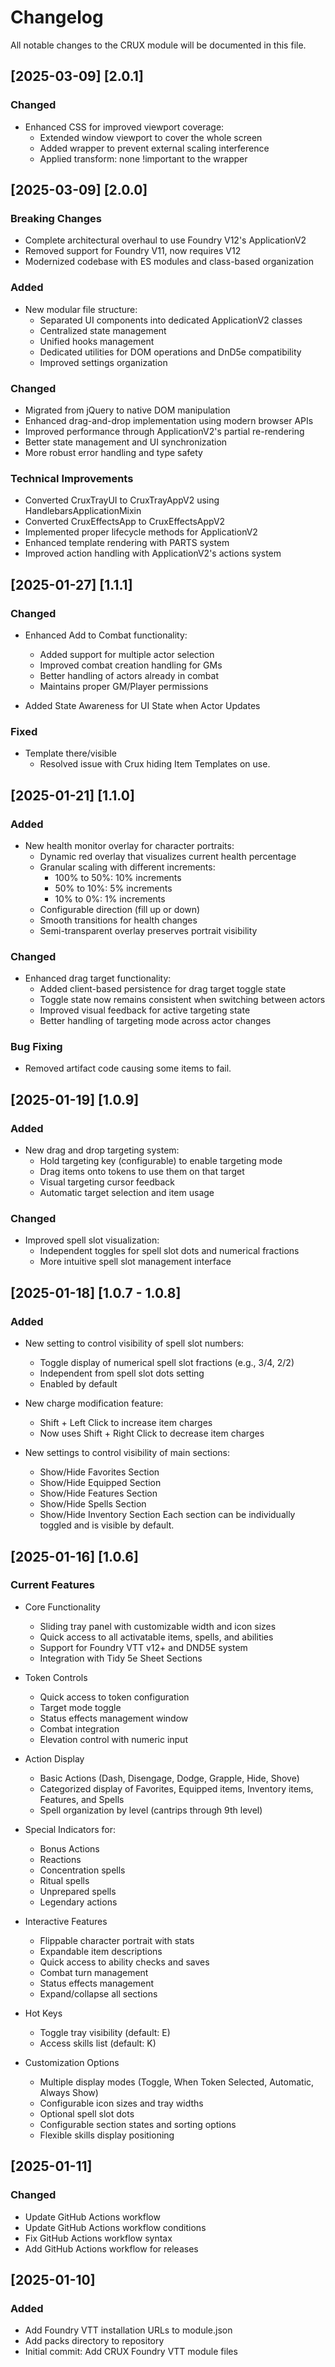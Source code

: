 # Changelog

All notable changes to the CRUX module will be documented in this file.

## [2025-03-09] [2.0.1]

### Changed
- Enhanced CSS for improved viewport coverage:
  - Extended window viewport to cover the whole screen
  - Added wrapper to prevent external scaling interference
  - Applied transform: none !important to the wrapper

## [2025-03-09] [2.0.0]

### Breaking Changes
- Complete architectural overhaul to use Foundry V12's ApplicationV2
- Removed support for Foundry V11, now requires V12
- Modernized codebase with ES modules and class-based organization

### Added
- New modular file structure:
  - Separated UI components into dedicated ApplicationV2 classes
  - Centralized state management
  - Unified hooks management
  - Dedicated utilities for DOM operations and DnD5e compatibility
  - Improved settings organization

### Changed
- Migrated from jQuery to native DOM manipulation
- Enhanced drag-and-drop implementation using modern browser APIs
- Improved performance through ApplicationV2's partial re-rendering
- Better state management and UI synchronization
- More robust error handling and type safety

### Technical Improvements
- Converted CruxTrayUI to CruxTrayAppV2 using HandlebarsApplicationMixin
- Converted CruxEffectsApp to CruxEffectsAppV2
- Implemented proper lifecycle methods for ApplicationV2
- Enhanced template rendering with PARTS system
- Improved action handling with ApplicationV2's actions system

## [2025-01-27] [1.1.1]

### Changed
- Enhanced Add to Combat functionality:
  - Added support for multiple actor selection
  - Improved combat creation handling for GMs
  - Better handling of actors already in combat
  - Maintains proper GM/Player permissions

- Added State Awareness for UI State when Actor Updates

### Fixed
- Template there/visible
  - Resolved issue with Crux hiding Item Templates on use.


## [2025-01-21] [1.1.0]

### Added
- New health monitor overlay for character portraits:
  - Dynamic red overlay that visualizes current health percentage
  - Granular scaling with different increments:
    * 100% to 50%: 10% increments
    * 50% to 10%: 5% increments
    * 10% to 0%: 1% increments
  - Configurable direction (fill up or down)
  - Smooth transitions for health changes
  - Semi-transparent overlay preserves portrait visibility

### Changed
- Enhanced drag target functionality:
  - Added client-based persistence for drag target toggle state
  - Toggle state now remains consistent when switching between actors
  - Improved visual feedback for active targeting state
  - Better handling of targeting mode across actor changes

### Bug Fixing
- Removed artifact code causing some items to fail.

## [2025-01-19] [1.0.9]

### Added
- New drag and drop targeting system:
  - Hold targeting key (configurable) to enable targeting mode
  - Drag items onto tokens to use them on that target
  - Visual targeting cursor feedback
  - Automatic target selection and item usage

### Changed
- Improved spell slot visualization:
  - Independent toggles for spell slot dots and numerical fractions
  - More intuitive spell slot management interface

## [2025-01-18] [1.0.7 - 1.0.8]

### Added
- New setting to control visibility of spell slot numbers:
  - Toggle display of numerical spell slot fractions (e.g., 3/4, 2/2)
  - Independent from spell slot dots setting
  - Enabled by default

- New charge modification feature:
  - Shift + Left Click to increase item charges
  - Now uses Shift + Right Click to decrease item charges

- New settings to control visibility of main sections:
  - Show/Hide Favorites Section
  - Show/Hide Equipped Section
  - Show/Hide Features Section
  - Show/Hide Spells Section
  - Show/Hide Inventory Section
  Each section can be individually toggled and is visible by default.

## [2025-01-16] [1.0.6]

### Current Features
- Core Functionality
  - Sliding tray panel with customizable width and icon sizes
  - Quick access to all activatable items, spells, and abilities
  - Support for Foundry VTT v12+ and DND5E system
  - Integration with Tidy 5e Sheet Sections

- Token Controls
  - Quick access to token configuration
  - Target mode toggle
  - Status effects management window
  - Combat integration
  - Elevation control with numeric input

- Action Display
  - Basic Actions (Dash, Disengage, Dodge, Grapple, Hide, Shove)
  - Categorized display of Favorites, Equipped items, Inventory items, Features, and Spells
  - Spell organization by level (cantrips through 9th level)

- Special Indicators for:
  - Bonus Actions
  - Reactions
  - Concentration spells
  - Ritual spells
  - Unprepared spells
  - Legendary actions

- Interactive Features
  - Flippable character portrait with stats
  - Expandable item descriptions
  - Quick access to ability checks and saves
  - Combat turn management
  - Status effects management
  - Expand/collapse all sections

- Hot Keys
  - Toggle tray visibility (default: E)
  - Access skills list (default: K)

- Customization Options
  - Multiple display modes (Toggle, When Token Selected, Automatic, Always Show)
  - Configurable icon sizes and tray widths
  - Optional spell slot dots
  - Configurable section states and sorting options
  - Flexible skills display positioning

## [2025-01-11]

### Changed
- Update GitHub Actions workflow
- Update GitHub Actions workflow conditions
- Fix GitHub Actions workflow syntax
- Add GitHub Actions workflow for releases

## [2025-01-10]

### Added
- Add Foundry VTT installation URLs to module.json
- Add packs directory to repository
- Initial commit: Add CRUX Foundry VTT module files
